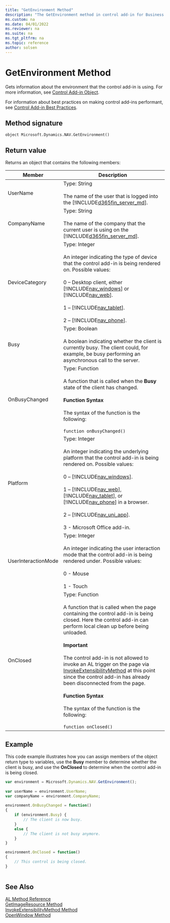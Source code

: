 ```yaml
---
title: "GetEnvironment Method"
description: "The GetEnvironment method in control add-in for Business Central"
ms.custom: na
ms.date: 04/01/2022
ms.reviewer: na
ms.suite: na
ms.tgt_pltfrm: na
ms.topic: reference
author: solsen
---
```


# GetEnvironment Method

Gets information about the environment that the control add-in is using. For more information, see [Control Add-in Object](../devenv-control-addin-object.md).

For information about best practices on making control add-ins performant, see [Control Add-in Best Practices](../devenv-control-addin-bestpractices.md).
  
## Method signature  

`object Microsoft.Dynamics.NAV.GetEnvironment()`  
  
## Return value 

Returns an object that contains the following members:  
  
|Member|Description|  
|------------|-----------------|  
|UserName|Type: String<br /><br /> The name of the user that is logged into the [!INCLUDE[d365fin_server_md](../includes/d365fin_server_md.md)].|  
|CompanyName|Type: String<br /><br /> The name of the company that the current user is using on the [!INCLUDE[d365fin_server_md](../includes/d365fin_server_md.md)].|  
|DeviceCategory|Type: Integer<br /><br /> An integer indicating the type of device that the control add-in is being rendered on. Possible values:<br /><br /> 0 – Desktop client, either [!INCLUDE[nav_windows](../includes/nav_windows_md.md)] or [!INCLUDE[nav_web](../includes/nav_web_md.md)].<br /><br /> 1 – [!INCLUDE[nav_tablet](../includes/nav_tablet_md.md)].<br /><br /> 2 – [!INCLUDE[nav_phone](../includes/nav_phone_md.md)].|  
|Busy|Type: Boolean<br /><br /> A boolean indicating whether the client is currently busy. The client could, for example, be busy performing an asynchronous call to the server.|  
|OnBusyChanged|Type: Function<br /><br /> A function that is called when the **Busy** state of the client has changed.<br /><br /> **Function Syntax**<br /><br /> The syntax of the function is the following:<br /><br /> `function onBusyChanged()`|  
|Platform|Type: Integer<br /><br /> An integer indicating the underlying platform that the control add-in is being rendered on. Possible values:<br /><br /> 0 – [!INCLUDE[nav_windows](../includes/nav_windows_md.md)].<br /><br /> 1 – [!INCLUDE[nav_web](../includes/nav_web_md.md)], [!INCLUDE[nav_tablet](../includes/nav_tablet_md.md)], or [!INCLUDE[nav_phone](../includes/nav_phone_md.md)] in a browser.<br /><br /> 2 – [!INCLUDE[nav_uni_app](../includes/nav_uni_app_md.md)].<br /><br /> 3 - Microsoft Office add-in.|
|UserInteractionMode|Type: Integer <br /><br />An integer indicating the user interaction mode that the control add-in is being rendered under. Possible values:<br /><br /> 0 - Mouse <br /><br /> 1 - Touch|  
|OnClosed|Type: Function<br /><br /> A function that is called when the page containing the control add-in is being closed. Here the control add-in can perform local clean up before being unloaded.<br /><br /> **Important**<br /><br /> The control add-in is not allowed to invoke an AL trigger on the page via [InvokeExtensibilityMethod](devenv-invokeextensibility-method.md) at this point since the control add-in has already been disconnected from the page.<br /><br /> **Function Syntax**<br /><br /> The syntax of the function is the following:<br /><br /> `function onClosed()`|
  
## Example

This code example illustrates how you can assign members of the object return type to variables, use the **Busy** member to determine whether the client is busy, and use the **OnClosed** to determine when the control add-in is being closed.  
  
```javascript
var environment = Microsoft.Dynamics.NAV.GetEnvironment();  
  
var userName = environment.UserName;  
var companyName = environment.CompanyName;  
  
environment.OnBusyChanged = function() 
{  
    if (environment.Busy) {  
        // The client is now busy.  
    }  
    else {  
        // The client is not busy anymore.  
    }   
}  

environment.OnClosed = function() 
{
    // This control is being closed.
}
  
```  
  
## See Also 

[AL Method Reference](../methods-auto/library.md)  
[GetImageResource Method](devenv-getimageresource-method.md)   
[InvokeExtensibilityMethod Method](devenv-invokeextensibility-method.md)   
[OpenWindow Method](devenv-openwindow-method.md)  

